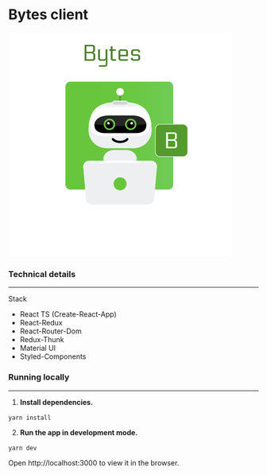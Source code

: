 # Bytes client

![BytesLogo](/src/assets/logo/bytes-logo.png)

### Technical details

---

Stack

- React TS (Create-React-App)
- React-Redux
- React-Router-Dom
- Redux-Thunk
- Material UI
- Styled-Components

### Running locally

---

1. **Install dependencies.**

```
yarn install
```

2. **Run the app in development mode.**

```
yarn dev
```

Open http://localhost:3000 to view it in the browser.
